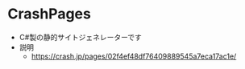 # CrashPages

* C#製の静的サイトジェネレーターです
* 説明
    * <https://crash.jp/pages/02f4ef48df76409889545a7eca17ac1e/>
